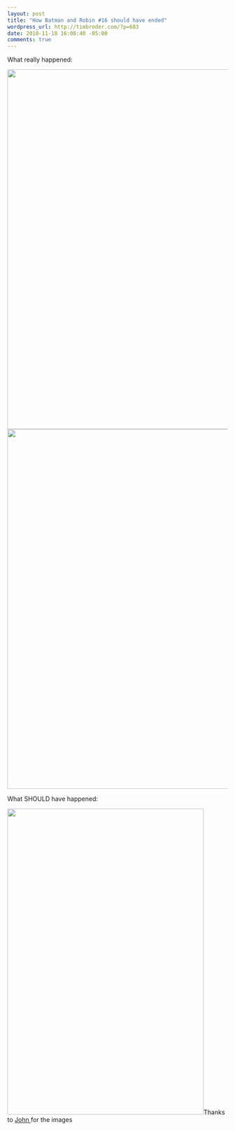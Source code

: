 ```yaml
--- 
layout: post
title: "How Batman and Robin #16 should have ended"
wordpress_url: http://timbroder.com/?p=683
date: 2010-11-18 16:08:40 -05:00
comments: true
---
```

What really happened:
<p style="text-align: center;"><a href="http://timbroder.com/wp-content/uploads/2010/11/batmaninc1.jpg"><img class="aligncenter size-full wp-image-684" title="batmaninc1" src="http://timbroder.com/wp-content/uploads/2010/11/batmaninc1.jpg" alt="" width="535" height="823" /></a><a href="http://timbroder.com/wp-content/uploads/2010/11/batmaninc2.jpg"><img class="aligncenter size-full wp-image-687" title="batmaninc2" src="http://timbroder.com/wp-content/uploads/2010/11/batmaninc2.jpg" alt="" width="535" height="823" /></a></p>
<p style="text-align: left;">What SHOULD have happened:</p>
<p style="text-align: left;"><a href="http://timbroder.com/wp-content/uploads/2010/11/batman3.jpg"><img class="aligncenter size-full wp-image-688" title="batman3" src="http://timbroder.com/wp-content/uploads/2010/11/batman3.jpg" alt="" width="449" height="700" /></a>Thanks to <a href="http://twitter.com/#!/falcore000" target="_blank">John </a>for the images</p>
